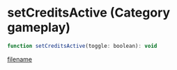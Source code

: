 # setCreditsActive (Category gameplay)

```js
function setCreditsActive(toggle: boolean): void
```

[filename](setCreditsActive_m.md ':include')